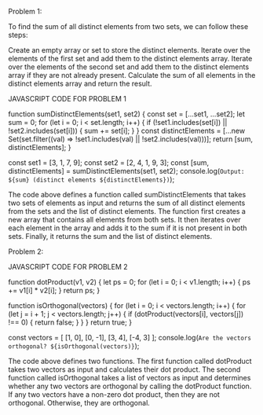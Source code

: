 Problem 1:

To find the sum of all distinct elements from two sets, we can follow these steps:

Create an empty array or set to store the distinct elements.
Iterate over the elements of the first set and add them to the distinct elements array.
Iterate over the elements of the second set and add them to the distinct elements array if they are not already present.
Calculate the sum of all elements in the distinct elements array and return the result.

JAVASCRIPT CODE FOR PROBLEM 1

function sumDistinctElements(set1, set2) {
    const set = [...set1, ...set2];
    let sum = 0;
    for (let i = 0; i < set.length; i++) {
        if (!set1.includes(set[i]) || !set2.includes(set[i])) {
            sum += set[i];
        }
    }
    const distinctElements = [...new Set(set.filter((val) => !set1.includes(val) || !set2.includes(val)))];
    return [sum, distinctElements];
}

const set1 = [3, 1, 7, 9];
const set2 = [2, 4, 1, 9, 3];
const [sum, distinctElements] = sumDistinctElements(set1, set2);
console.log(`Output: ${sum} (distinct elements ${distinctElements})`);

The code above defines a function called sumDistinctElements that takes two sets of elements as input and returns the sum of all distinct elements from the sets and the list of distinct elements. The function first creates a new array that contains all elements from both sets. It then iterates over each element in the array and adds it to the sum if it is not present in both sets. Finally, it returns the sum and the list of distinct elements.


Problem 2:

JAVASCRIPT CODE FOR PROBLEM 2

function dotProduct(v1, v2) {
    let ps = 0;
    for (let i = 0; i < v1.length; i++) {
        ps += v1[i] * v2[i];
    }
    return ps;
}

function isOrthogonal(vectors) {
    for (let i = 0; i < vectors.length; i++) {
        for (let j = i + 1; j < vectors.length; j++) {
            if (dotProduct(vectors[i], vectors[j]) !== 0) {
                return false;
            }
        }
    }
    return true;
}

const vectors = [
    [1, 0],
    [0, -1],
    [3, 4],
    [-4, 3]
];
console.log(`Are the vectors orthogonal? ${isOrthogonal(vectors)}`);

The code above defines two functions. The first function called dotProduct takes two vectors as input and calculates their dot product. The second function called isOrthogonal takes a list of vectors as input and determines whether any two vectors are orthogonal by calling the dotProduct function. If any two vectors have a non-zero dot product, then they are not orthogonal. Otherwise, they are orthogonal.